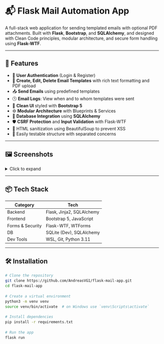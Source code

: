 # 📬 Flask Mail Automation App

A full-stack web application for sending templated emails with optional PDF attachments. Built with **Flask**, **Bootstrap**, and **SQLAlchemy**, and designed with Clean Code principles, modular architecture, and secure form handling using **Flask-WTF**.

---

## 🚀 Features

- 🔐 **User Authentication** (Login & Register)
- 📝 **Create, Edit, Delete Email Templates** with rich text formatting and PDF upload
- 📤 **Send Emails** using predefined templates
- 🕓 **Email Logs**: View when and to whom templates were sent
- 🧹 **Clean UI** styled with **Bootstrap 5**
- ⚙️ **Modular Architecture** with Blueprints & Services
- 💾 **Database Integration** using **SQLAlchemy**
- 🛡️ **CSRF Protection** and **Input Validation** with Flask-WTF
- 🧼 HTML sanitization using BeautifulSoup to prevent XSS
- 🧪 Easily testable structure with separated concerns

---

## 🖼️ Screenshots

<details>
<summary>Click to expand</summary>

- **Dashboard**

  ![dashboard screenshot](screenshots/dashboard.png)

- **Create Template**

  ![create template screenshot](screenshots/create.png)

- **Send Email**

  ![send email screenshot](screenshots/send.png)

</details>

---

## 📦 Tech Stack

| Category         | Tech                     |
|------------------|--------------------------|
| Backend          | Flask, Jinja2, SQLAlchemy |
| Frontend         | Bootstrap 5, JavaScript  |
| Forms & Security | Flask-WTF, WTForms       |
| DB               | SQLite (Dev), SQLAlchemy |
| Dev Tools        | WSL, Git, Python 3.11    |

---

## 🛠️ Installation

```bash
# Clone the repository
git clone https://github.com/AndreasVG1/flask-mail-app.git
cd flask-mail-app

# Create a virtual environment
python3 -m venv venv
source venv/bin/activate  # on Windows use `venv\Scripts\activate`

# Install dependencies
pip install -r requirements.txt

# Run the app
flask run
